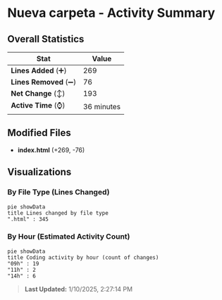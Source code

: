 # Nueva carpeta - Activity Summary 

## Overall Statistics

| Stat                   | Value                                                             |
| ---------------------- | ----------------------------------------------------------------- |
| **Lines Added** (➕)   | 269                                          |
| **Lines Removed** (➖) | 76                                        |
| **Net Change** (↕)    | 193                |
| **Active Time** (⌚)   | 36 minutes |


## Modified Files
- **index.html** (+269, -76)

## Visualizations

### By File Type (Lines Changed)

```mermaid
pie showData
title Lines changed by file type
".html" : 345
```

### By Hour (Estimated Activity Count)

```mermaid
pie showData
title Coding activity by hour (count of changes)
"09h" : 19
"11h" : 2
"14h" : 6
```


> **Last Updated:** 1/10/2025, 2:27:14 PM